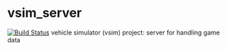 vsim_server
===========
[![Build Status](https://travis-ci.org/edd44/vsim_server.svg)](https://travis-ci.org/edd44/vsim_server)
vehicle simulator (vsim) project: server for handling game data
